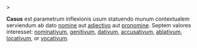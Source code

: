 <!-- markdownlint-disable MD041 -->>
**Casus** est parametrum inflexionis usum statuendo munum contextualem serviendum ab dato [nomine](nomen.md) aut [adiectivo](adiectivum.md) aut [pronomine](pronomen.md). Septem valores interesset: [nominativum](nominativus.md), [genitivum](genitivus.md), [dativum](dativus.md), [accusativum](accusativus.md), [ablativum](ablativus.md), [locativum](locativus.md), or [vocativum](vocativus.md).
